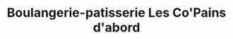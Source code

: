 ---
title: "Boulangerie-patisserie Les Co'Pains d'abord"
url: /colombiers/boulangerie-patisserie-les-copains-dabord/
shop: Bäckerei
---